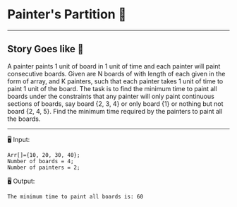 # Painter's Partition 🎨
---
## Story Goes like 🤔
A painter paints 1 unit of board in 1 unit of time and each painter will paint consecutive boards. Given are N boards of with length of each given in the form of array, and K painters, such that each painter takes 1 unit of time to paint 1 unit of the board. The task is to find the minimum time to paint all boards under the constraints that any painter will only paint continuous sections of boards, say board {2, 3, 4} or only board {1} or nothing but not board {2, 4, 5}. Find the minimum time required by the painters to paint all the boards. 

---
🖥️ Input:
```
Arr[]={10, 20, 30, 40};
Number of boards = 4; 
Number of painters = 2; 
```
🖥️ Output:
```
The minimum time to paint all boards is: 60
```
